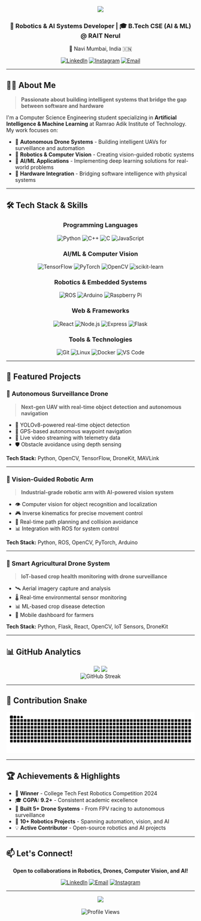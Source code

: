 <div align="center">
  <img src="https://capsule-render.vercel.app/api?type=waving&color=gradient&customColorList=12&height=200&section=header&text=Anish%20Vyapari&fontSize=80&fontAlignY=35&animation=twinkling&fontColor=fff" />
</div>

<h3 align="center">🤖 Robotics & AI Systems Developer | 🎓 B.Tech CSE (AI & ML) @ RAIT Nerul</h3>

<p align="center">📍 Navi Mumbai, India 🇮🇳</p>

<div align="center">
  
[![LinkedIn](https://img.shields.io/badge/LinkedIn-0077B5?style=for-the-badge&logo=linkedin&logoColor=white)](https://www.linkedin.com/in/anish-vyapari-8a8089258/)
[![Instagram](https://img.shields.io/badge/Instagram-E4405F?style=for-the-badge&logo=instagram&logoColor=white)](https://www.instagram.com/anish_vyapari/)
[![Email](https://img.shields.io/badge/Email-D14836?style=for-the-badge&logo=gmail&logoColor=white)](mailto:anishvyaparionline@gmail.com)

</div>

---

## 👨‍💻 About Me

> **Passionate about building intelligent systems that bridge the gap between software and hardware**

I'm a Computer Science Engineering student specializing in **Artificial Intelligence & Machine Learning** at Ramrao Adik Institute of Technology. My work focuses on:

- 🚁 **Autonomous Drone Systems** - Building intelligent UAVs for surveillance and automation
- 🤖 **Robotics & Computer Vision** - Creating vision-guided robotic systems
- 🧠 **AI/ML Applications** - Implementing deep learning solutions for real-world problems
- 🔧 **Hardware Integration** - Bridging software intelligence with physical systems

---

## 🛠️ Tech Stack & Skills

<div align="center">

### Programming Languages
![Python](https://img.shields.io/badge/Python-3776AB?style=for-the-badge&logo=python&logoColor=white)
![C++](https://img.shields.io/badge/C++-00599C?style=for-the-badge&logo=cplusplus&logoColor=white)
![C](https://img.shields.io/badge/C-A8B9CC?style=for-the-badge&logo=c&logoColor=white)
![JavaScript](https://img.shields.io/badge/JavaScript-F7DF1E?style=for-the-badge&logo=javascript&logoColor=black)

### AI/ML & Computer Vision
![TensorFlow](https://img.shields.io/badge/TensorFlow-FF6F00?style=for-the-badge&logo=tensorflow&logoColor=white)
![PyTorch](https://img.shields.io/badge/PyTorch-EE4C2C?style=for-the-badge&logo=pytorch&logoColor=white)
![OpenCV](https://img.shields.io/badge/OpenCV-5C3EE8?style=for-the-badge&logo=opencv&logoColor=white)
![scikit-learn](https://img.shields.io/badge/scikit--learn-F7931E?style=for-the-badge&logo=scikit-learn&logoColor=white)

### Robotics & Embedded Systems
![ROS](https://img.shields.io/badge/ROS-22314E?style=for-the-badge&logo=ros&logoColor=white)
![Arduino](https://img.shields.io/badge/Arduino-00979D?style=for-the-badge&logo=arduino&logoColor=white)
![Raspberry Pi](https://img.shields.io/badge/Raspberry%20Pi-A22846?style=for-the-badge&logo=raspberry-pi&logoColor=white)

### Web & Frameworks
![React](https://img.shields.io/badge/React-61DAFB?style=for-the-badge&logo=react&logoColor=black)
![Node.js](https://img.shields.io/badge/Node.js-339933?style=for-the-badge&logo=node.js&logoColor=white)
![Express](https://img.shields.io/badge/Express-000000?style=for-the-badge&logo=express&logoColor=white)
![Flask](https://img.shields.io/badge/Flask-000000?style=for-the-badge&logo=flask&logoColor=white)

### Tools & Technologies
![Git](https://img.shields.io/badge/Git-F05032?style=for-the-badge&logo=git&logoColor=white)
![Linux](https://img.shields.io/badge/Linux-FCC624?style=for-the-badge&logo=linux&logoColor=black)
![Docker](https://img.shields.io/badge/Docker-2496ED?style=for-the-badge&logo=docker&logoColor=white)
![VS Code](https://img.shields.io/badge/VS%20Code-007ACC?style=for-the-badge&logo=visual-studio-code&logoColor=white)

</div>

---

## 🚀 Featured Projects

### 🚁 Autonomous Surveillance Drone

> **Next-gen UAV with real-time object detection and autonomous navigation**

- 🎯 YOLOv8-powered real-time object detection
- 🧭 GPS-based autonomous waypoint navigation
- 📡 Live video streaming with telemetry data
- 🛡️ Obstacle avoidance using depth sensing

**Tech Stack:** Python, OpenCV, TensorFlow, DroneKit, MAVLink

---

### 🤖 Vision-Guided Robotic Arm

> **Industrial-grade robotic arm with AI-powered vision system**

- 👁️ Computer vision for object recognition and localization
- 🎮 Inverse kinematics for precise movement control
- 🔄 Real-time path planning and collision avoidance
- 📊 Integration with ROS for system control

**Tech Stack:** Python, ROS, OpenCV, PyTorch, Arduino

---

### 🌾 Smart Agricultural Drone System

> **IoT-based crop health monitoring with drone surveillance**

- 🛰️ Aerial imagery capture and analysis
- 🌡️ Real-time environmental sensor monitoring
- 📊 ML-based crop disease detection
- 📱 Mobile dashboard for farmers

**Tech Stack:** Python, Flask, React, OpenCV, IoT Sensors, DroneKit

---

## 📊 GitHub Analytics

<div align="center">
  <img height="180em" src="https://github-readme-stats.vercel.app/api?username=AnishVyapari&show_icons=true&theme=radical&include_all_commits=true&count_private=true"/>
  <img height="180em" src="https://github-readme-stats.vercel.app/api/top-langs/?username=AnishVyapari&layout=compact&langs_count=8&theme=radical"/>
</div>

<div align="center">
  <img src="https://github-readme-streak-stats.herokuapp.com/?user=AnishVyapari&theme=radical" alt="GitHub Streak" />
</div>

---

## 🐍 Contribution Snake

<div align="center">
  <img src="https://raw.githubusercontent.com/AnishVyapari/AnishVyapari/output/github-contribution-grid-snake-dark.svg" alt="Snake animation" />
</div>

---

## 🏆 Achievements & Highlights

- 🥇 **Winner** - College Tech Fest Robotics Competition 2024
- 🎓 **CGPA: 9.2+** - Consistent academic excellence
- 🚁 **Built 5+ Drone Systems** - From FPV racing to autonomous surveillance
- 🤖 **10+ Robotics Projects** - Spanning automation, vision, and AI
- 💡 **Active Contributor** - Open-source robotics and AI projects

---

## 📫 Let's Connect!

<div align="center">

**Open to collaborations in Robotics, Drones, Computer Vision, and AI!**

[![LinkedIn](https://img.shields.io/badge/LinkedIn-Connect-0077B5?style=for-the-badge&logo=linkedin)](https://www.linkedin.com/in/anish-vyapari-8a8089258/)
[![Email](https://img.shields.io/badge/Email-Contact-D14836?style=for-the-badge&logo=gmail)](mailto:anishvyaparionline@gmail.com)
[![Instagram](https://img.shields.io/badge/Instagram-Follow-E4405F?style=for-the-badge&logo=instagram)](https://www.instagram.com/anish_vyapari/)

</div>

---

<div align="center">
  <img src="https://capsule-render.vercel.app/api?type=waving&color=gradient&customColorList=12&height=100&section=footer" />
</div>

<div align="center">
  
  ![Profile Views](https://komarev.com/ghpvc/?username=AnishVyapari&color=blueviolet&style=flat-square&label=Profile+Views)
  
</div>
